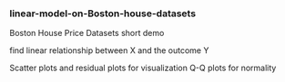 ### linear-model-on-Boston-house-datasets
Boston House Price Datasets short demo

find linear relationship between X and the outcome Y

Scatter plots and residual plots for visualization
Q-Q plots for normality